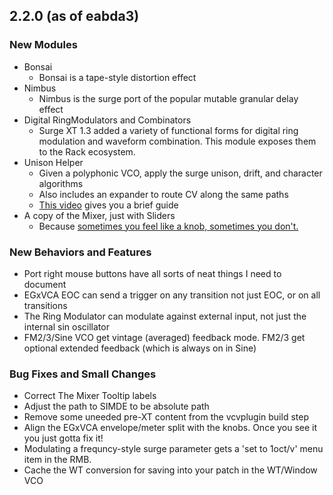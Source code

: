 ## 2.2.0 (as of  eabda3)

### New Modules
  - Bonsai
    - Bonsai is a tape-style distortion effect
  - Nimbus
    - Nimbus is the surge port of the popular mutable granular delay effect
  - Digital RingModulators and Combinators
    - Surge XT 1.3 added a variety of functional forms for
      digital ring modulation and waveform combination. This module
      exposes them to the Rack ecosystem.
  - Unison Helper
    - Given a polyphonic VCO, apply the surge
      unison, drift, and character algorithms
    - Also includes an expander to route CV along the same paths
    - [This video](https://www.youtube.com/watch?v=w0fXLlHKLrk) gives you a brief guide
  - A copy of the Mixer, just with Sliders
    - Because [sometimes you feel like a knob, sometimes you don't.](https://www.youtube.com/watch?v=4b80vzwnJ8A)

### New Behaviors and Features

- Port right mouse buttons have all sorts of neat things I need to document
- EGxVCA EOC can send a trigger on any transition not just EOC, or on
  all transitions
- The Ring Modulator can modulate against external input, not just the
  internal sin oscillator
- FM2/3/Sine VCO get vintage (averaged) feedback mode. FM2/3 get optional
  extended feedback (which is always on in Sine)

### Bug Fixes and Small Changes

- Correct The Mixer Tooltip labels
- Adjust the path to SIMDE to be absolute path
- Remove some uneeded pre-XT content from the vcvplugin build step
- Align the EGxVCA envelope/meter split with the knobs. Once you see it
  you just gotta fix it!
- Modulating a frequncy-style surge parameter gets a 'set to 1oct/v' menu item
  in the RMB.
- Cache the WT conversion for saving into your patch in the WT/Window VCO